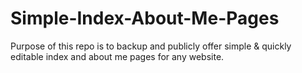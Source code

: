 # Simple-Index-About-Me-Pages
Purpose of this repo is to backup and publicly offer simple &amp; quickly editable index and about me pages for any website.
